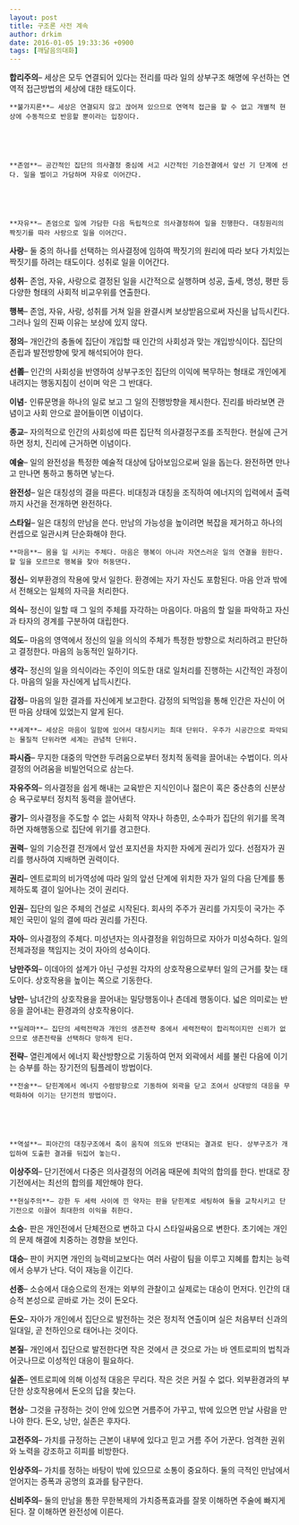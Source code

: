 ```yaml
---
layout: post
title: 구조론 사전 계속
author: drkim
date: 2016-01-05 19:33:36 +0900
tags: [깨달음의대화]
---
```

**합리주의**– 세상은 모두 연결되어 있다는 전리를 따라 일의 상부구조 해명에 우선하는 연역적 접근방법의 세상에 대한 태도이다. 

  


 
    **불가지론**– 세상은 연결되지 않고 끊어져 있으므로 연역적 접근을 할 수 없고 개별적 현상에 수동적으로 반응할 뿐이라는 입장이다. 

  


 
    **존엄**– 공간적인 집단의 의사결정 중심에 서고 시간적인 기승전결에서 앞선 기 단계에 선다. 일을 벌이고 가담하며 자유로 이어간다. 

  


 
    **자유**– 존엄으로 일에 가담한 다음 독립적으로 의사결정하여 일을 진행한다. 대칭원리의 짝짓기를 따라 사랑으로 일을 이어간다. 

  


**사랑**– 둘 중의 하나를 선택하는 의사결정에 임하여 짝짓기의 원리에 따라 보다 가치있는 짝짓기를 하려는 태도이다. 성취로 일을 이어간다. 

  


**성취**– 존엄, 자유, 사랑으로 결정된 일을 시간적으로 실행하며 성공, 출세, 명성, 평판 등 다양한 형태의 사회적 비교우위를 연출한다. 

  


**행복**– 존엄, 자유, 사랑, 성취를 거쳐 일을 완결시켜 보상받음으로써 자신을 납득시킨다. 그러나 일의 진짜 이유는 보상에 있지 않다. 

  


**정의**– 개인간의 충돌에 집단이 개입할 때 인간의 사회성과 맞는 개입방식이다. 집단의 존립과 발전방향에 맞게 해석되어야 한다. 

  


**선善**– 인간의 사회성을 반영하여 상부구조인 집단의 이익에 복무하는 형태로 개인에게 내려지는 행동지침이 선이며 악은 그 반대다. 

  


**이념**- 인류문명을 하나의 일로 보고 그 일의 진행방향을 제시한다. 진리를 바라보면 관념이고 사회 안으로 끌어들이면 이념이다. 

  


**종교**– 자의적으로 인간의 사회성에 따른 집단적 의사결정구조를 조직한다. 현실에 근거하면 정치, 진리에 근거하면 이념이다. 

  


**예술**– 일의 완전성을 특정한 예술적 대상에 담아보임으로써 일을 돕는다. 완전하면 만나고 만나면 통하고 통하면 낳는다. 

  


**완전성**– 일은 대칭성의 결을 따른다. 비대칭과 대칭을 조직하여 에너지의 입력에서 출력까지 사건을 전개하면 완전하다. 

  


**스타일**– 일은 대칭의 만남을 쓴다. 만남의 가능성을 높이려면 복잡을 제거하고 하나의 컨셉으로 일관시켜 단순화해야 한다. 

  


 
    **마음**– 몸을 일 시키는 주체다. 마음은 행복이 아니라 자연스러운 일의 연결을 원한다. 할 일을 모르므로 행복을 찾아 허둥댄다. 

  


**정신**– 외부환경의 작용에 맞서 일한다. 환경에는 자기 자신도 포함된다. 마음 안과 밖에서 전해오는 일체의 자극을 처리한다. 

  


**의식**– 정신이 일할 때 그 일의 주체를 자각하는 마음이다. 마음의 할 일을 파악하고 자신과 타자의 경계를 구분하여 대립한다. 

  


**의도**– 마음의 영역에서 정신의 일을 의식의 주체가 특정한 방향으로 처리하려고 판단하고 결정한다. 마음의 능동적인 일하기다. 

  


**생각**– 정신의 일을 의식이라는 주인이 의도한 대로 일처리를 진행하는 시간적인 과정이다. 마음의 일을 자신에게 납득시킨다. 

  


**감정**– 마음의 일한 결과를 자신에게 보고한다. 감정의 되먹임을 통해 인간은 자신이 어떤 마음 상태에 있었는지 알게 된다. 

  


 
    **세계**– 세상은 마음이 일함에 있어서 대칭시키는 최대 단위다. 우주가 시공간으로 파악되는 물질적 단위라면 세계는 관념적 단위다. 

  


**파시즘**– 무지한 대중의 막연한 두려움으로부터 정치적 동력을 끌어내는 수법이다. 의사결정의 어려움을 비빌언덕으로 삼는다. 

  


**자유주의**– 의사결정을 쉽게 해내는 교육받은 지식인이나 젊은이 혹은 중산층의 신분상승 욕구로부터 정치적 동력을 끌어낸다. 

  


**광기**– 의사결정을 주도할 수 없는 사회적 약자나 하층민, 소수파가 집단의 위기를 목격하면 자해행동으로 집단에 위기를 경고한다. 

  


**권력**– 일의 기승전결 전개에서 앞선 포지션을 차지한 자에게 권리가 있다. 선점자가 권리를 행사하여 지배하면 권력이다. 

  


**권리**– 엔트로피의 비가역성에 따라 일의 앞선 단계에 위치한 자가 일의 다음 단계를 통제하도록 결이 일어나는 것이 권리다. 

  


**인권**– 집단의 일은 주체의 건설로 시작된다. 회사의 주주가 권리를 가지듯이 국가는 주체인 국민이 일의 결에 따라 권리를 가진다. 

  


**자아**– 의사결정의 주체다. 미성년자는 의사결정을 위임하므로 자아가 미성숙하다. 일의 전체과정을 책임지는 것이 자아의 성숙이다. 

  


**낭만주의**– 이데아의 설계가 아닌 구성원 각자의 상호작용으로부터 일의 근거를 찾는 태도이다. 상호작용을 높이는 쪽으로 기동한다. 

  


**낭만**– 남녀간의 상호작용을 끌어내는 밀당행동이나 츤데레 행동이다. 넓은 의미로는 반응을 끌어내는 환경과의 상호작용이다. 

  


 
    **딜레마**– 집단의 세력전략과 개인의 생존전략 중에서 세력전략이 합리적이지만 신뢰가 없으므로 생존전략을 선택하다 망하게 된다. 

  


**전략**– 열린계에서 에너지 확산방향으로 기동하여 먼저 외곽에서 세를 불린 다음에 이기는 승부를 하는 장기전의 팀플레이 방법이다. 

  


 
    **전술**– 닫힌계에서 에너지 수렴방향으로 기동하여 외곽을 닫고 조여서 상대방의 대응을 무력화하여 이기는 단기전의 방법이다. 

  


 
    **역설**– 피아간의 대칭구조에서 축이 움직여 의도와 반대되는 결과로 된다. 상부구조가 개입하여 도출한 결과를 뒤집어 놓는다. 

  


**이상주의**– 단기전에서 다중은 의사결정의 어려움 때문에 최악의 합의를 한다. 반대로 장기전에서는 최선의 합의를 제안해야 한다. 

  


 
    **현실주의**– 강한 두 세력 사이에 낀 약자는 판을 닫힌계로 세팅하여 둘을 교착시키고 단기전으로 이끌어 최대한의 이익을 취한다. 

  


**소승**- 판은 개인전에서 단체전으로 변하고 다시 스타일싸움으로 변한다. 초기에는 개인의 문제 해결에 치중하는 경향을 보인다. 

  


**대승**– 판이 커지면 개인의 능력비교보다는 여러 사람이 팀을 이루고 지혜를 합치는 능력에서 승부가 난다. 덕이 재능을 이긴다. 

  


**선종**– 소승에서 대승으로의 전개는 외부의 관찰이고 실제로는 대승이 먼저다. 인간의 대승적 본성으로 곧바로 가는 것이 돈오다. 

  


**돈오**– 자아가 개인에서 집단으로 발전하는 것은 정치적 연출이며 실은 처음부터 신과의 일대일, 곧 천하인으로 태어나는 것이다. 

  


**본질**– 개인에서 집단으로 발전한다면 작은 것에서 큰 것으로 가는 바 엔트로피의 법칙과 어긋나므로 이성적인 대응이 필요하다. 

  


**실존**– 엔트로피에 의해 이성적 대응은 무리다. 작은 것은 커질 수 없다. 외부환경과의 부단한 상호작용에서 돈오의 답을 찾는다.

  


**현상**– 그것을 규정하는 것이 안에 있으면 거름주어 가꾸고, 밖에 있으면 만날 사람을 만나야 한다. 돈오, 낭만, 실존은 후자다.

  


**고전주의**– 가치를 규정하는 근본이 내부에 있다고 믿고 거름 주어 가꾼다. 엄격한 권위와 노력을 강조하고 히피를 비방한다.

  


**인상주의**– 가치를 정하는 바탕이 밖에 있으므로 소통이 중요하다. 둘의 극적인 만남에서 얻어지는 증폭과 공명의 효과를 탐구한다.

  


**신비주의**– 둘의 만남을 통한 무한복제의 가치증폭효과를 잘못 이해하면 주술에 빠지게 된다. 잘 이해하면 완전성에 이른다.